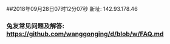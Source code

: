 ##2018年09月28日07时12分07秒 新址: 142.93.178.46
### 兔友常见问题及解答: https://github.com/wanggonging/d/blob/w/FAQ.md
